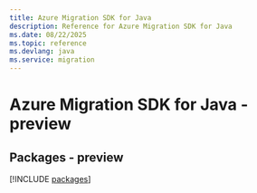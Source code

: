 ```yaml
---
title: Azure Migration SDK for Java
description: Reference for Azure Migration SDK for Java
ms.date: 08/22/2025
ms.topic: reference
ms.devlang: java
ms.service: migration
---
```

# Azure Migration SDK for Java - preview
## Packages - preview
[!INCLUDE [packages](migration-index.md)]
